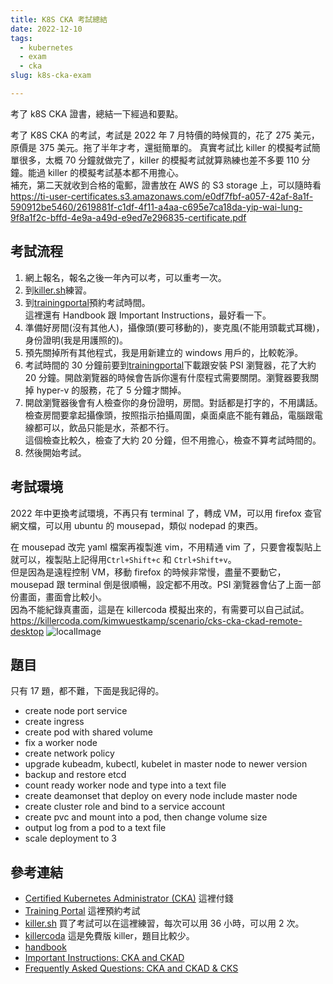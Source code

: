 ```yaml
---
title: K8S CKA 考試總結
date: 2022-12-10
tags:
  - kubernetes
  - exam
  - cka
slug: k8s-cka-exam

---
```


考了 k8S CKA 證書，總結一下經過和要點。

<!--more-->

考了 K8S CKA 的考試，考試是 2022 年 7 月特價的時候買的，花了 275 美元，原價是 375 美元。拖了半年才考，還挺簡單的。
真實考試比 killer 的模擬考試簡單很多，太概 70 分鐘就做完了，killer 的模擬考試就算熟練也差不多要 110 分鐘。能過 killer 的模擬考試基本都不用擔心。  
補充，第二天就收到合格的電郵，證書放在 AWS 的 S3 storage 上，可以隨時看
https://ti-user-certificates.s3.amazonaws.com/e0df7fbf-a057-42af-8a1f-590912be5460/2619881f-c1df-4f11-a4aa-c695e7ca18da-yip-wai-lung-9f8a1f2c-bffd-4e9a-a49d-e9ed7e296835-certificate.pdf


## 考試流程

1. 網上報名，報名之後一年內可以考，可以重考一次。
2. 到[killer.sh]練習。
3. 到[trainingportal]預約考試時間。  
   這裡還有 Handbook 跟 Important Instructions，最好看一下。
4. 準備好房間(沒有其他人)，攝像頭(要可移動的)，麥克風(不能用頭載式耳機)，身份證明(我是用護照的)。
5. 預先關掉所有其他程式，我是用新建立的 windows 用戶的，比較乾淨。
6. 考試時間的 30 分鐘前要到[trainingportal]下載跟安裝 PSI 瀏覽器，花了大約 20 分鐘。開啟瀏覽器的時候會告訴你還有什麼程式需要關閉。瀏覽器要我關掉 hyper-v 的服務，花了 5 分鐘才關掉。
7. 開啟瀏覽器後會有人檢查你的身份證明，房間。對話都是打字的，不用講話。
   檢查房間要拿起攝像頭，按照指示拍攝周圍，桌面桌底不能有雜品，電腦跟電線都可以，飲品只能是水，茶都不行。  
    這個檢查比較久，檢查了大約 20 分鐘，但不用擔心，檢查不算考試時間的。
8. 然後開始考試。

## 考試環境

2022 年中更換考試環境，不再只有 terminal 了，轉成 VM，可以用 firefox 查官網文檔，可以用 ubuntu 的 mousepad，類似 nodepad 的東西。

在 mousepad 改完 yaml 檔案再複製進 vim，不用精通 vim 了，只要會複製貼上就可以，複製貼上記得用`Ctrl+Shift+c` 和 `Ctrl+Shift+v`。  
但是因為是遠程控制 VM，移動 firefox 的時候非常慢，盡量不要動它，mousepad 跟 terminal 倒是很順暢，設定都不用改。PSI 瀏覽器會佔了上面一部份畫面，畫面會比較小。  
因為不能紀錄真畫面，這是在 killercoda 模擬出來的，有需要可以自己試試。  
https://killercoda.com/kimwuestkamp/scenario/cks-cka-ckad-remote-desktop
![localImage](exam_env_vm.png)

## 題目

只有 17 題，都不難，下面是我記得的。

- create node port service
- create ingress
- create pod with shared volume
- fix a worker node
- create network policy
- upgrade kubeadm, kubectl, kubelet in master node to newer version
- backup and restore etcd
- count ready worker node and type into a text file
- create deamonset that deploy on every node include master node
- create cluster role and bind to a service account
- create pvc and mount into a pod, then change volume size
- output log from a pod to a text file
- scale deployment to 3

## 參考連結

- [Certified Kubernetes Administrator (CKA)](https://training.linuxfoundation.org/certification/certified-kubernetes-administrator-cka/)
  這裡付錢
- [Training Portal](https://trainingportal.linuxfoundation.org/learn/dashboard)
  這裡預約考試
- [killer.sh](https://killer.sh/dashboard)
  買了考試可以在這裡練習，每次可以用 36 小時，可以用 2 次。
- [killercoda](https://killercoda.com/)
  這是免費版 killer，題目比較少。
- [handbook](https://docs.linuxfoundation.org/tc-docs/certification/lf-handbook2/taking-the-exam)
- [Important Instructions: CKA and CKAD](https://docs.linuxfoundation.org/tc-docs/certification/tips-cka-and-ckad)
- [Frequently Asked Questions: CKA and CKAD & CKS](https://docs.linuxfoundation.org/tc-docs/certification/faq-cka-ckad-cks)

[trainingportal]: https://en.wikipedia.org/wiki/Hobbit#Lifestyle
[killer.sh]: https://killer.sh/dashboard
